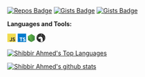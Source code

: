 [![Repos Badge](https://badges.pufler.dev/repos/shibbirweb)](https://github.com/shibbirweb)
[![Gists Badge](https://badges.pufler.dev/gists/shibbirweb)](https://gist.github.com/shibbirweb)
[![Gists Badge](https://pageview.vercel.app/?github_user=shibbirweb)](https://github.com/shibbirweb)


**Languages and Tools:**

<a href="#" alt="javascript"><code><img height="20" src="https://github.com/shibbirweb/shibbirweb/raw/main/images/logo-javascript.svg"></code></a>
<a href="#" alt="typescript"><code><img height="20" src="https://github.com/shibbirweb/shibbirweb/raw/main/images/logo-typescript.svg"></code></a>
<a href="#" alt="nodejs"><code><img height="20" src="https://github.com/shibbirweb/shibbirweb/raw/main/images/logo-nodejs.svg"></code></a>
<a href="#" alt="deno"><code><img height="20" src="https://github.com/shibbirweb/shibbirweb/raw/main/images/logo-deno.svg"></code></a>

[![Shibbir Ahmed's Top Languages](https://github-readme-stats.vercel.app/api/top-langs/?username=shibbirweb&layout=compact)](https://github.com/shibbirweb)

[![Shibbir Ahmed's github stats](https://github-readme-stats.vercel.app/api?username=shibbirweb)](https://github.com/shibbirweb)


